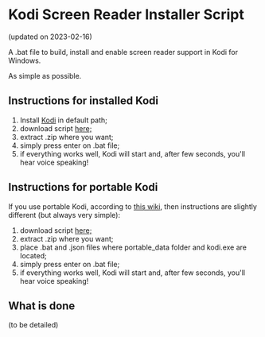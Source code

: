 # Kodi Screen Reader Installer Script
(updated on 2023-02-16)

A .bat file to build, install and enable screen reader support in Kodi for Windows.

As simple as possible.

## Instructions for installed Kodi

1. Install [Kodi][1] in default path;
2. download script [here;][2]
3. extract .zip where you want;
4. simply press enter on .bat file;
5. if everything works well, Kodi will start and, after few seconds, you'll hear voice speaking!

## Instructions for portable Kodi

If you use portable Kodi, according to [this wiki][3], then instructions are slightly different (but always very simple):

1. download script [here;][2]
2. extract .zip where you want;
3. place .bat and .json files where portable_data folder and kodi.exe are located;
4. simply press enter on .bat file;
5. if everything works well, Kodi will start and, after few seconds, you'll hear voice speaking!

## What is done

(to be detailed)


[1]: https://kodi.tv/download/windows
[2]: https://codeload.github.com/ABuffEr/kodiSRInstallerScript/zip/main
[3]: https://kodi.wiki/view/Portable_mode
